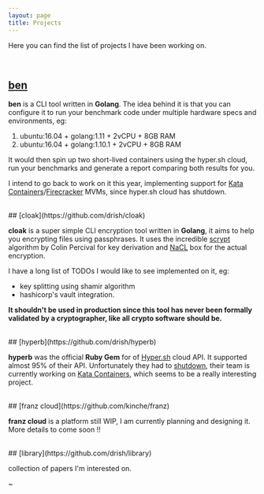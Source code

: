 ```yaml
---
layout: page
title: Projects
---
```


Here you can find the list of projects I have been working on.

<br/>

## [ben](https://github.com/drish/ben)


**ben** is a CLI tool written in **Golang**.
The idea behind it is that you can configure it to run your benchmark code
under multiple hardware specs and environments, eg:

1. ubuntu:16.04 + golang:1.11 + 2vCPU + 8GB RAM
2. ubuntu:16.04 + golang:1.10.1 + 2vCPU + 8GB RAM

It would then spin up two short-lived containers using the hyper.sh cloud, run your benchmarks and generate
a report comparing both results for you.

I intend to go back to work on it this year, implementing support for [Kata Containers]()/[Firecracker]() MVMs, since
hyper.sh cloud has shutdown.

<br/>
## [cloak](https://github.com/drish/cloak)


**cloak** is a super simple CLI encryption tool written in **Golang**, it aims to help you
encrypting files using passphrases. It uses the incredible [scrypt](https://en.wikipedia.org/wiki/Scrypt) algorithm by Colin Percival for key derivation and [NaCL](https://nacl.cr.yp.to/) box for the actual encryption.

I have a long list of TODOs I would like to see implemented on it, eg: 
* key splitting using shamir algorithm
* hashicorp's vault integration.

**It shouldn't be used in production since this tool has never been formally validated by a cryptographer, like all crypto software should be.** 

<br/>
## [hyperb](https://github.com/drish/hyperb)

**hyperb** was the official **Ruby Gem** for of [Hyper.sh]() cloud API. It supported almost 95% of their API.
Unfortunately they had to [shutdown](https://news.ycombinator.com/item?id=18734658), their team is currently working on [Kata Containers](https://katacontainers.io), which seems to be a really interesting project.

<br/>
## [franz cloud](https://github.com/kinche/franz)

**franz cloud** is a platform still WIP, I am currently planning and designing it. More details to come soon !!

<br/>
## [library](https://github.com/drish/library)

collection of papers I'm interested on.

~
